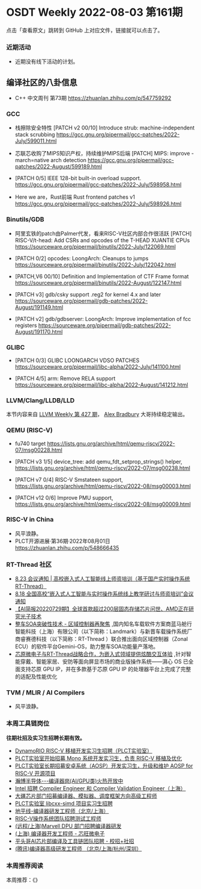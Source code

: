# OSDT Weekly 2022-08-03 第161期

点击「查看原文」跳转到 GitHub 上对应文件，链接就可以点击了。

### 近期活动

- 近期没有线下活动的计划。

## 编译社区的八卦信息

- C++ 中文周刊 第73期 https://zhuanlan.zhihu.com/p/547759292

### GCC

- 栈擦除安全特性
  [PATCH v2 00/10] Introduce strub: machine-independent stack scrubbing
  https://gcc.gnu.org/pipermail/gcc-patches/2022-July/599011.html

- 芯联芯收购了MIPS知识产权，持续维护MIPS后端
  [PATCH] MIPS: improve -march=native arch detection
  https://gcc.gnu.org/pipermail/gcc-patches/2022-August/599189.html

- [PATCH 0/5] IEEE 128-bit built-in overload support.
  https://gcc.gnu.org/pipermail/gcc-patches/2022-July/598958.html

- Here we are，Rust前端
  Rust frontend patches v1
  https://gcc.gnu.org/pipermail/gcc-patches/2022-July/598926.html

### Binutils/GDB

- 阿里玄铁的patch由Palmer代发，看来RISC-V社区内部合作很活跃
  [PATCH] RISC-V/t-head: Add CSRs and opcodes of the T-HEAD XUANTIE CPUs
  https://sourceware.org/pipermail/binutils/2022-July/122069.html

- [PATCH 0/2] opcodes: LoongArch: Cleanups to jumps
  https://sourceware.org/pipermail/binutils/2022-July/122042.html

- [PATCH,V6 00/10] Definition and Implementation of CTF Frame format
  https://sourceware.org/pipermail/binutils/2022-August/122147.html

- [PATCH v3] gdb/csky support .reg2 for kernel 4.x and later
  https://sourceware.org/pipermail/gdb-patches/2022-August/191149.html

- [PATCH v2] gdb/gdbserver: LoongArch: Improve implementation of fcc registers
  https://sourceware.org/pipermail/gdb-patches/2022-August/191170.html

### GLIBC

- [PATCH 0/3] GLIBC LOONGARCH VDSO PATCHES
  https://sourceware.org/pipermail/libc-alpha/2022-July/141100.html

- [PATCH 4/5] arm: Remove RELA support
  https://sourceware.org/pipermail/libc-alpha/2022-August/141212.html

### LLVM/Clang/LLDB/LLD

本节内容来自 [LLVM Weekly 第 427 期](http://llvmweekly.org/issue/427)，
[Alex Bradbury](https://www.linkedin.com/in/alex-bradbury/) 大哥持续稳定输出。

### QEMU (RISC-V)

- fu740 target
  https://lists.gnu.org/archive/html/qemu-riscv/2022-07/msg00228.html

- [PATCH v3 1/5] device_tree: add qemu_fdt_setprop_strings() helper,
  https://lists.gnu.org/archive/html/qemu-riscv/2022-07/msg00238.html

- [PATCH v7 0/4\] RISC-V Smstateen support,
  https://lists.gnu.org/archive/html/qemu-riscv/2022-08/msg00003.html

- [PATCH v12 0/6] Improve PMU support,
  https://lists.gnu.org/archive/html/qemu-riscv/2022-08/msg00009.html

### RISC-V in China

- 风平浪静。
- PLCT开源进展·第36期·2022年08月01日
  https://zhuanlan.zhihu.com/p/548666435

### RT-Thread 社区

- [8.23 会议通知 | 高校嵌入式人工智能线上师资培训（基于国产实时操作系统RT-Thread）](https://mp.weixin.qq.com/s/6qOIIOP2oCyosermHnNC9Q)
- [8.18 全国高校“嵌入式人工智能与实时操作系统线上教学研讨与师资培训”会议通知](https://mp.weixin.qq.com/s/MKODQ_2OBKfuae92g6B_jA)
- [【AI简报20220729期】全球首款超过200层固态存储芯片问世、AMD正在研究光子技术](https://mp.weixin.qq.com/s/EXvPIrHhZgGIu94Hkw-m3w)
- [整车SOA突破性技术 - 区域控制器再聚焦](https://mp.weixin.qq.com/s/1EOhIbUxhLH9S-1KxazGpg) ,国内知名车载软件方案商蓝马舱行智能科技（上海）有限公司（以下简称：Landmark）与新晋车载操作系统厂商睿赛德科技（以下简称：RT-Thread ）联合推出面向区域控制器（Zonal ECU）的软件平台Gemini-OS，助力整车SOA功能量产落地。
- [芯原微电子与RT-Thread战略合作，为嵌入式领域提供炫酷交互体验](https://mp.weixin.qq.com/s/TUXa3dHFJAiKx4PXMjkcYA) ,针对智能穿戴、智能家居、安防等面向屏显市场的商业版操作系统——湃心 OS 已全面支持芯原 GPU IP，并在多款基于芯原 GPU IP 的处理器平台上完成了完整的适配及性能优化


### TVM / MLIR / AI Compilers

- 风平浪静。

### 本周工具链岗位

**往期社招及实习生招聘长期有效。**

- [DynamoRIO RISC-V 移植开发实习生招聘（PLCT实验室）](https://mp.weixin.qq.com/s/J_5TjT6DOqeOXJXQI5VQxw)
- [PLCT实验室开始招募 Mono 系统开发实习生，负责 RISC-V 移植及优化](https://mp.weixin.qq.com/s/whEW7Hay1jIP1tBzIPay1A)
- [PLCT实验室长期招募安卓系统（AOSP）开发实习生，升级和维护 AOSP for RISC-V 开源项目](https://mp.weixin.qq.com/s/dJP2cEB1nex2inR5c-cJog)
- [瀚博半导体---编译器岗(AI/GPU类)火热开放中](https://mp.weixin.qq.com/s/8_KjZYa2Il4PglaGyBWk4Q)
- [Intel 招聘 Compiler Engineer 和 Compiler Validation Engineer（上海）](https://mp.weixin.qq.com/s/I3DWxXODNoLRr0kN2xMZLQ)
- [大疆芯片部门招募编译器、模拟器、调度框架方向高级工程师](https://mp.weixin.qq.com/s/Wn5NzAtUTwQNXKRvMVQWLA)
- [PLCT实验室 libcxx-simd 项目实习生招聘](https://mp.weixin.qq.com/s/EIVx5cY74GlodirySY97Qw)
- [地平线-编译器研发工程师（北京/上海）](https://mp.weixin.qq.com/s/MYObl7iWIbyrTz9hCmKWYA)
- [RISC-V操作系统团队招聘测试工程师](https://mp.weixin.qq.com/s/inLFS4pI1F74m_oJ2I7xjQ)
- [(远程/上海)Marvell DPU 部门招聘编译器研发](https://mp.weixin.qq.com/s/B6JjAhF3TZjezD1tjYHDaw)
- [(上海) 编译器开发工程师 - 芯旺微电子](https://mp.weixin.qq.com/s/nqe1-7qffnc0CaejYkpKyw)
- [平头哥AI芯片部编译及工具链团队招聘 - 校招+社招](https://mp.weixin.qq.com/s/kARbXtJotRPCNMrV-yOanA)
- [(腾讯)编译器高级研发工程师 （北京/上海/杭州/深圳）](https://mp.weixin.qq.com/s/DF-2qmHmpKZtJ1djHXM1Ug)

### 本周推荐阅读

本周推荐：《》
